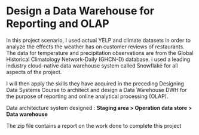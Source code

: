 # Design a Data Warehouse for Reporting and OLAP

In this project scenario, I used actual YELP and climate datasets in order to analyze the effects the weather has on customer reviews of restaurants. 
The data for temperature and precipitation observations are from the Global Historical Climatology Network-Daily (GHCN-D) database. i  used a leading industry cloud-native data warehouse system called Snowflake for all aspects of the project.

I will then apply the skills they have acquired in the preceding Designing Data Systems Course to architect and design a Data Warehouse DWH for the purpose of reporting and online analytical processing (OLAP).

Data architecture system designed : <b>Staging area > Operation data store > Data warehouse</b>

The zip file contains a report on the work done to complete this project
